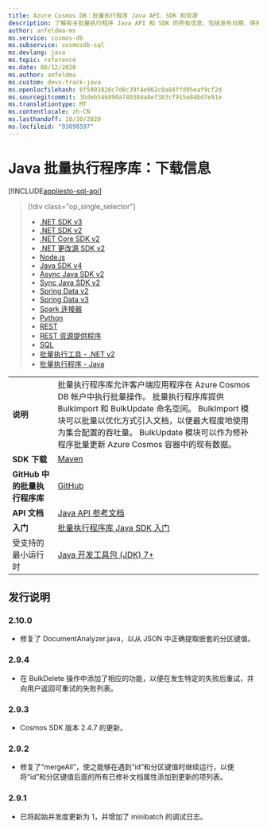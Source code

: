 ```yaml
---
title: Azure Cosmos DB：批量执行程序 Java API、SDK 和资源
description: 了解有关批量执行程序 Java API 和 SDK 的所有信息，包括发布日期、停用日期和 Azure Cosmos DB 批量执行程序 Java SDK 各版本之间所做的更改。
author: anfeldma-ms
ms.service: cosmos-db
ms.subservice: cosmosdb-sql
ms.devlang: java
ms.topic: reference
ms.date: 08/12/2020
ms.author: anfeldma
ms.custom: devx-track-java
ms.openlocfilehash: 6f5993826c7d8c39f4e062c0a84ffd95eaf9cf2d
ms.sourcegitcommit: 3bdeb546890a740384a8ef383cf915e84bd7e91e
ms.translationtype: MT
ms.contentlocale: zh-CN
ms.lasthandoff: 10/30/2020
ms.locfileid: "93098597"
---
```

# <a name="java-bulk-executor-library-download-information"></a>Java 批量执行程序库：下载信息
[!INCLUDE[appliesto-sql-api](includes/appliesto-sql-api.md)]

> [!div class="op_single_selector"]
> * [.NET SDK v3](sql-api-sdk-dotnet-standard.md)
> * [.NET SDK v2](sql-api-sdk-dotnet.md)
> * [.NET Core SDK v2](sql-api-sdk-dotnet-core.md)
> * [.NET 更改源 SDK v2](sql-api-sdk-dotnet-changefeed.md)
> * [Node.js](sql-api-sdk-node.md)
> * [Java SDK v4](sql-api-sdk-java-v4.md)
> * [Async Java SDK v2](sql-api-sdk-async-java.md)
> * [Sync Java SDK v2](sql-api-sdk-java.md)
> * [Spring Data v2](sql-api-sdk-java-spring-v2.md)
> * [Spring Data v3](sql-api-sdk-java-spring-v3.md)
> * [Spark 连接器](sql-api-sdk-java-spark.md)
> * [Python](sql-api-sdk-python.md)
> * [REST](/rest/api/cosmos-db/)
> * [REST 资源提供程序](/rest/api/cosmos-db-resource-provider/)
> * [SQL](./sql-query-getting-started.md)
> * [批量执行工具 - .NET v2](sql-api-sdk-bulk-executor-dot-net.md)
> * [批量执行程序 - Java](sql-api-sdk-bulk-executor-java.md)

| |  |
|---|---|
|**说明**|批量执行程序库允许客户端应用程序在 Azure Cosmos DB 帐户中执行批量操作。 批量执行程序库提供 BulkImport 和 BulkUpdate 命名空间。 BulkImport 模块可以批量以优化方式引入文档，以便最大程度地使用为集合配置的吞吐量。 BulkUpdate 模块可以作为修补程序批量更新 Azure Cosmos 容器中的现有数据。|
|**SDK 下载**|[Maven](https://search.maven.org/#search%7Cga%7C1%7Cdocumentdb-bulkexecutor)|
|**GitHub 中的批量执行程序库**|[GitHub](https://github.com/Azure/azure-cosmosdb-bulkexecutor-java-getting-started)|
| **API 文档**| [Java API 参考文档](/java/api/com.microsoft.azure.documentdb.bulkexecutor)|
|**入门**|[批量执行程序库 Java SDK 入门](bulk-executor-java.md)|
|受支持的最小运行时|[Java 开发工具包 (JDK) 7+](/java/azure/jdk/?view=azure-java-stable&preserve-view=true)|

## <a name="release-notes"></a>发行说明

### <a name="2100"></a><a name="2.10.0"></a>2.10.0

* 修复了 DocumentAnalyzer.java，以从 JSON 中正确提取嵌套的分区键值。

### <a name="294"></a><a name="2.9.4"></a>2.9.4

* 在 BulkDelete 操作中添加了相应的功能，以便在发生特定的失败后重试，并向用户返回可重试的失败列表。

### <a name="293"></a><a name="2.9.3"></a>2.9.3

* Cosmos SDK 版本 2.4.7 的更新。

### <a name="292"></a><a name="2.9.2"></a>2.9.2

* 修复了“mergeAll”，使之能够在遇到“id”和分区键值时继续运行，以便将“id”和分区键值后面的所有已修补文档属性添加到更新的项列表。

### <a name="291"></a><a name="2.9.1"></a>2.9.1

* 已将起始并发度更新为 1，并增加了 minibatch 的调试日志。